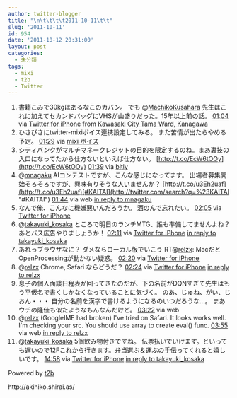 ```yaml
---
author: twitter-blogger
title: "\n\t\t\t\t2011-10-11\t\t"
slug: '2011-10-11'
id: 954
date: '2011-10-12 20:31:00'
layout: post
categories:
  - 未分類
tags:
  - mixi
  - t2b
  - Twitter
---
```


<div xmlns:georss="http://www.georss.org/georss">

1.  <span><span>書籍こみで30kgはあるなこのカバン。 でも @[MachikoKusahara](http://twitter.com/MachikoKusahara "MachikoKusahara") 先生はこれに加えてセカンドバッグにVHSが山盛りだった。15年以上前の話。</span> <span>[<span>01:04</span>](http://twitter.com/o_ob/status/123730690285125632) <span>via [Twitter for iPhone](http://twitter.com/#!/download/iphone)</span> from [Kawasaki City Tama Ward, Kanagawa<span></span>](http://maps.google.com/maps?q=35.61674392,139.57116103)</span></span>
2.  <span><span>ひさびさにtwitter-mixiボイス連携設定してみる。 また苦情が出たらやめる予定。</span> <span>[<span>01:29</span>](http://twitter.com/o_ob/status/123736890443694080) <span>via [mixi ボイス](http://mixi.jp/promotion.pl?id=voice_twitter)</span></span></span>
3.  <span><span>シティバンクがマルチマネークレジットの目的を限定するのね。まあ裏技の入口になってたから仕方ないといえば仕方ない。 [http://t.co/EcW6tOOy](http://t.co/EcW6tOOy)</span> <span>[<span>01:39</span>](http://twitter.com/o_ob/status/123739484998209536) <span>via [bitly](http://bit.ly)</span></span></span>
4.  <span><span>@[mnagaku](http://twitter.com/mnagaku "mnagaku") AIコンテストですが、こんな感じになってます。 出場者募集開始そろそろですが、興味有りそうな人いませんか？ [http://t.co/u3Eh2uaf](http://t.co/u3Eh2uaf)[#KAITAI](http://twitter.com/search?q=%23KAITAI "#KAITAI")</span> <span>[<span>01:44</span>](http://twitter.com/o_ob/status/123740806237519872) <span>via web</span> [in reply to mnagaku](http://twitter.com/mnagaku/status/123739661062512640)</span></span>
5.  <span><span>なんで俺、こんなに機嫌悪いんだろうか。 酒のんで忘れたい。</span> <span>[<span>02:05</span>](http://twitter.com/o_ob/status/123746089101836289) <span>via [Twitter for iPhone](http://twitter.com/#!/download/iphone)</span></span></span>
6.  <span><span>@[takayuki_kosaka](http://twitter.com/takayuki_kosaka "takayuki_kosaka") ところで明日のランチMTG、誰も準備してませんよね？ あとバス広告やりましょうか！</span> <span>[<span>02:11</span>](http://twitter.com/o_ob/status/123747621016829952) <span>via [Twitter for iPhone](http://twitter.com/#!/download/iphone)</span> [in reply to takayuki_kosaka](http://twitter.com/takayuki_kosaka/status/123741446158295041)</span></span>
7.  <span><span>あれっブラウザなに？ ダメならローカル版でいこう RT@[relzx](http://twitter.com/relzx "relzx"): MacだとOpenProcessingが動かない疑惑。</span> <span>[<span>02:20</span>](http://twitter.com/o_ob/status/123749908921597952) <span>via [Twitter for iPhone](http://twitter.com/#!/download/iphone)</span></span></span>
8.  <span><span>@[relzx](http://twitter.com/relzx "relzx") Chrome, Safari ならどうだ？</span> <span>[<span>02:24</span>](http://twitter.com/o_ob/status/123750724642422784) <span>via [Twitter for iPhone](http://twitter.com/#!/download/iphone)</span> [in reply to relzx](http://twitter.com/relzx/status/123750251336171520)</span></span>
9.  <span><span>息子の個人面談日程表が回ってきたのだが、下の名前がDQNすぎて先生はもう平仮名で書くしかなくなっていることに気づく。 のあ、じゅね、がい、じおん・・・ 自分の名前を漢字で書けるようになるのいつだろうな…。 まあウチの隆佳も似たようなもんなんだけど。</span> <span>[<span>03:22</span>](http://twitter.com/o_ob/status/123765297881681920) <span>via web</span></span></span>
10.  <span><span>@[relzx](http://twitter.com/relzx "relzx") (GoogleIME had broken) I've tried on Safari. It looks works well. I'm checking your src. You should use array to create eval() func.</span> <span>[<span>03:55</span>](http://twitter.com/o_ob/status/123773691485093890) <span>via web</span> [in reply to relzx](http://twitter.com/relzx/status/123771432885944320)</span></span>
11.  <span><span>@[takayuki_kosaka](http://twitter.com/takayuki_kosaka "takayuki_kosaka") 5個飲み物付きですね。 伝票払いでいけます。といっても遅いので12Fこれから行きます。弁当選ぶ＆運ぶの手伝ってくれると嬉しいです。</span> <span>[<span>14:58</span>](http://twitter.com/o_ob/status/123940458559848448) <span>via [Twitter for iPhone](http://twitter.com/#!/download/iphone)</span> [in reply to takayuki_kosaka](http://twitter.com/takayuki_kosaka/status/123809457653301248)</span></span>

</div>

Powered by [t2b](http://t2b.utilz.jp/)

<div>http://akihiko.shirai.as/</div>